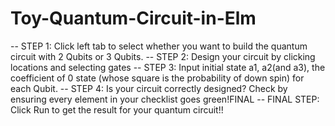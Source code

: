 # Toy-Quantum-Circuit-in-Elm

-- STEP 1:
Click left tab to select whether you want to build the quantum circuit with 2 Qubits or 3 Qubits.
-- STEP 2:
Design your circuit by clicking locations and selecting gates
-- STEP 3:
Input initial state a1, a2(and a3), the coefficient of 0 state (whose square is the probability of down spin) for each Qubit.
-- STEP 4:
Is your circuit correctly designed? Check by ensuring every element in your checklist goes green!FINAL -- FINAL STEP:
Click Run to get the result for your quantum circuit!!
